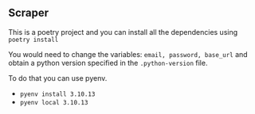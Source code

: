 ## Scraper

This is a poetry project and you can install all the dependencies using `poetry install`

You would need to change the variables: `email, password, base_url` and obtain a python version specified in the `.python-version` file. 

To do that you can use pyenv. 
  - `pyenv install 3.10.13`
  - `pyenv local 3.10.13`


